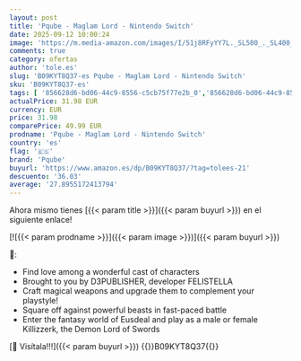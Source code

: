 ```yaml
---
layout: post
title: 'Pqube - Maglam Lord - Nintendo Switch'
date: 2025-09-12 10:00:24
image: 'https://m.media-amazon.com/images/I/51j8RFyYY7L._SL500_._SL400_.jpg'
comments: true
category: ofertas
author: 'tole.es'
slug: 'B09KYT8Q37-es Pqube - Maglam Lord - Nintendo Switch'
sku: 'B09KYT8Q37-es'
tags: [ '856628d6-bd06-44c9-8556-c5cb75f77e2b_0','856628d6-bd06-44c9-8556-c5cb75f77e2b_2201','856628d6-bd06-44c9-8556-c5cb75f77e2b_3601','856628d6-bd06-44c9-8556-c5cb75f77e2b_401','Arborist Merchandising Root','Electrónica','Hardware y juegos para Nintendo Switch','Juegos para Nintendo Switch','Preventa de Videojuegos','Radiocomunicación','Self Service','Special Features Stores','Tienda de consolas y videojuegos infantiles','Videojuegos','Videojuegos más esperados','nintendo','pqube','🇪🇸', ]
actualPrice: 31.98 EUR
currency: EUR
price: 31.98
comparePrice: 49.99 EUR
prodname: 'Pqube - Maglam Lord - Nintendo Switch'
country: 'es'
flag: '🇪🇸'
brand: 'Pqube'
buyurl: 'https://www.amazon.es/dp/B09KYT8Q37/?tag=tolees-21'
descuento: '36.03'
average: '27.8955172413794'
---
```


Ahora mismo tienes [{{< param title >}}]({{< param buyurl >}}) en el siguiente enlace!

[![{{< param prodname >}}]({{< param image >}})]({{< param buyurl >}})

🔎:

- Find love among a wonderful cast of characters
- Brought to you by D3PUBLISHER, developer FELISTELLA
- Craft magical weapons and upgrade them to complement your playstyle!
- Square off against powerful beasts in fast-paced battle
- Enter the fantasy world of Eusdeal and play as a male or female Killizzerk, the Demon Lord of Swords

[🛒 Visítala!!!]({{< param buyurl >}})
{{<world>}}B09KYT8Q37{{</world>}}
